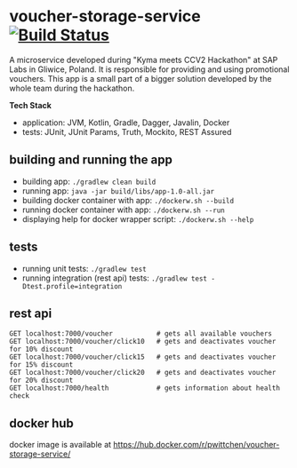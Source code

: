 # voucher-storage-service [![Build Status](https://travis-ci.org/pwittchen/voucher-storage-service.svg?branch=master)](https://travis-ci.org/pwittchen/voucher-storage-service)
A microservice developed during "Kyma meets CCV2 Hackathon" at SAP Labs in Gliwice, Poland. It is responsible for providing and using promotional vouchers. This app is a small part of a bigger solution developed by the whole team during the hackathon.

**Tech Stack**
- application: JVM, Kotlin, Gradle, Dagger, Javalin, Docker
- tests: JUnit, JUnit Params, Truth, Mockito, REST Assured

## building and running the app

- building app: `./gradlew clean build`
- running app: `java -jar build/libs/app-1.0-all.jar`
- building docker container with app: `./dockerw.sh --build`
- running docker container with app: `./dockerw.sh --run`
- displaying help for docker wrapper script: `./dockerw.sh --help`

## tests

- running unit tests: `./gradlew test`
- running integration (rest api) tests: `./gradlew test -Dtest.profile=integration`

## rest api

```
GET localhost:7000/voucher           # gets all available vouchers
GET localhost:7000/voucher/click10   # gets and deactivates voucher for 10% discount
GET localhost:7000/voucher/click15   # gets and deactivates voucher for 15% discount
GET localhost:7000/voucher/click20   # gets and deactivates voucher for 20% discount
GET localhost:7000/health            # gets information about health check
```

## docker hub

docker image is available at https://hub.docker.com/r/pwittchen/voucher-storage-service/
